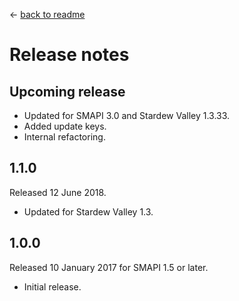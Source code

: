 ﻿← [back to readme](README.md)

# Release notes
## Upcoming release
* Updated for SMAPI 3.0 and Stardew Valley 1.3.33.
* Added update keys.
* Internal refactoring.

## 1.1.0
Released 12 June 2018.

* Updated for Stardew Valley 1.3.

## 1.0.0
Released 10 January 2017 for SMAPI 1.5 or later.

* Initial release.
